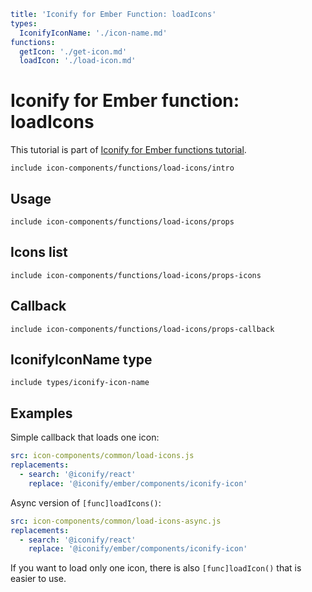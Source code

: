 ```yaml
title: 'Iconify for Ember Function: loadIcons'
types:
  IconifyIconName: './icon-name.md'
functions:
  getIcon: './get-icon.md'
  loadIcon: './load-icon.md'
```

# Iconify for Ember function: loadIcons

This tutorial is part of [Iconify for Ember functions tutorial](./index.md#functions).

`include icon-components/functions/load-icons/intro`

## Usage

`include icon-components/functions/load-icons/props`

## Icons list

`include icon-components/functions/load-icons/props-icons`

## Callback

`include icon-components/functions/load-icons/props-callback`

## IconifyIconName type

`include types/iconify-icon-name`

## Examples

Simple callback that loads one icon:

```yaml
src: icon-components/common/load-icons.js
replacements:
  - search: '@iconify/react'
    replace: '@iconify/ember/components/iconify-icon'
```

Async version of `[func]loadIcons()`:

```yaml
src: icon-components/common/load-icons-async.js
replacements:
  - search: '@iconify/react'
    replace: '@iconify/ember/components/iconify-icon'
```

If you want to load only one icon, there is also `[func]loadIcon()` that is easier to use.
